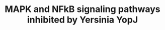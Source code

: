 ---
annotations:
- type: Disease Ontology
  value: bubonic plague
- type: Pathway Ontology
  value: mitogen activated protein kinase signaling pathway
authors:
- AAR&Co
- Mkutmon
- Khanspers
- Egonw
- Eweitz
description: This pathway is based on the figure 24.1 of "In Vitro Signaling by MAPK
  and NFκB Pathways Inhibited by Yersinia YopJ" (see bibliography). In the MAPK and
  NFkB pathways, YopJ is the main inhibitor of Raf and TRAF6, NIK, or MEKK1. YopJ,
  in the NFkB pathway, may inhibit TRAF6,NIK, or MEKK.  The pathway is activated by
  the stimulus of the  genes TRAF6, NIK, or MEKK1, or the stimulus on the interactions
  between Ras to Raf. In the NFkB pathway along with the MAPK pathway, with the use
  of activators such as kinases, G-proteins, and E3 ligases, are catalysts to initiate
  of signaling cascades with a concentrated lysate.   Proteins on this pathway have
  targeted assays available via the [https://assays.cancer.gov/available_assays?wp_id=WP3849
  CPTAC Assay Portal]
last-edited: 2021-05-07
organisms:
- Homo sapiens
redirect_from:
- /index.php/Pathway:WP3849
- /instance/WP3849
schema-jsonld:
- '@context': https://schema.org/
  '@id': https://wikipathways.github.io/pathways/WP3849.html
  '@type': Dataset
  creator:
    '@type': Organization
    name: WikiPathways
  description: This pathway is based on the figure 24.1 of "In Vitro Signaling by
    MAPK and NFκB Pathways Inhibited by Yersinia YopJ" (see bibliography). In the
    MAPK and NFkB pathways, YopJ is the main inhibitor of Raf and TRAF6, NIK, or MEKK1.
    YopJ, in the NFkB pathway, may inhibit TRAF6,NIK, or MEKK.  The pathway is activated
    by the stimulus of the  genes TRAF6, NIK, or MEKK1, or the stimulus on the interactions
    between Ras to Raf. In the NFkB pathway along with the MAPK pathway, with the
    use of activators such as kinases, G-proteins, and E3 ligases, are catalysts to
    initiate of signaling cascades with a concentrated lysate.   Proteins on this
    pathway have targeted assays available via the [https://assays.cancer.gov/available_assays?wp_id=WP3849
    CPTAC Assay Portal]
  keywords:
  - TRAF6
  - RAF
  - CHUK
  - Ras
  - NFKB
  - IkB
  - MAPK
  - MEKK1
  - NIK
  - IKBKB
  - MKK
  - IKBKG
  license: CC0
  name: MAPK and NFkB signaling pathways inhibited by Yersinia YopJ
seo: CreativeWork
title: MAPK and NFkB signaling pathways inhibited by Yersinia YopJ
wpid: WP3849
---